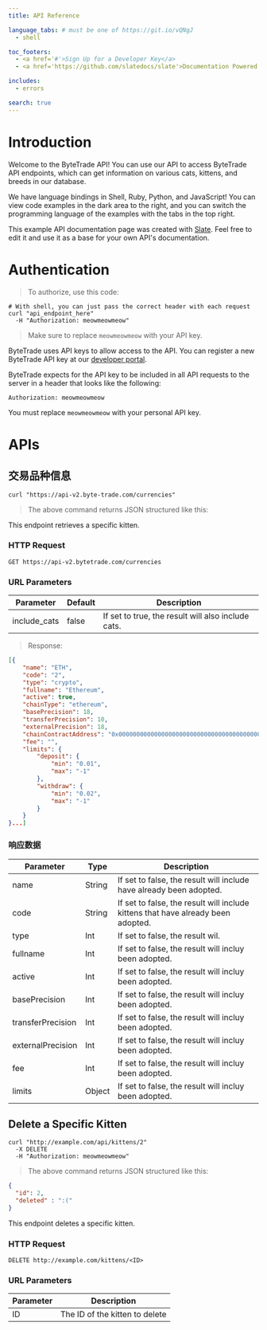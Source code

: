 ```yaml
---
title: API Reference

language_tabs: # must be one of https://git.io/vQNgJ
  - shell

toc_footers:
  - <a href='#'>Sign Up for a Developer Key</a>
  - <a href='https://github.com/slatedocs/slate'>Documentation Powered by Slate</a>

includes:
  - errors

search: true
---
```


# Introduction

Welcome to the ByteTrade API! You can use our API to access ByteTrade API endpoints, which can get information on various cats, kittens, and breeds in our database.

We have language bindings in Shell, Ruby, Python, and JavaScript! You can view code examples in the dark area to the right, and you can switch the programming language of the examples with the tabs in the top right.

This example API documentation page was created with [Slate](https://github.com/slatedocs/slate). Feel free to edit it and use it as a base for your own API's documentation.

# Authentication

> To authorize, use this code:

```shell
# With shell, you can just pass the correct header with each request
curl "api_endpoint_here"
  -H "Authorization: meowmeowmeow"
```


> Make sure to replace `meowmeowmeow` with your API key.

ByteTrade uses API keys to allow access to the API. You can register a new ByteTrade API key at our [developer portal](http://example.com/developers).

ByteTrade expects for the API key to be included in all API requests to the server in a header that looks like the following:

`Authorization: meowmeowmeow`

<aside class="notice">
You must replace <code>meowmeowmeow</code> with your personal API key.
</aside>

# APIs

## 交易品种信息

```shell
curl "https://api-v2.byte-trade.com/currencies"
```

> The above command returns JSON structured like this:



This endpoint retrieves a specific kitten.


### HTTP Request

`GET https://api-v2.bytetrade.com/currencies`

### URL Parameters

Parameter | Default | Description
--------- | ------- | -----------
include_cats | false | If set to true, the result will also include cats.


> Response:

```json
[{
	"name": "ETH",
	"code": "2",
	"type": "crypto",
	"fullname": "Ethereum",
	"active": true,
	"chainType": "ethereum",
	"basePrecision": 18,
	"transferPrecision": 10,
	"externalPrecision": 18,
	"chainContractAddress": "0x0000000000000000000000000000000000000000",
	"fee": "",
	"limits": {
		"deposit": {
			"min": "0.01",
			"max": "-1"
		},
		"withdraw": {
			"min": "0.02",
			"max": "-1"
		}
	}
}...]
```

### 响应数据

Parameter | Type |Description
--------- | ------- | -----------
name | String | If set to false, the result will include have already been adopted.
code | String | If set to false, the result will include kittens that have already been adopted.
type | Int | If set to false, the result wil.
fullname | Int | If set to false, the result will incluy been adopted.
active | Int | If set to false, the result will incluy been adopted.
basePrecision | Int | If set to false, the result will incluy been adopted.
transferPrecision | Int | If set to false, the result will incluy been adopted.
externalPrecision | Int | If set to false, the result will incluy been adopted.
fee | Int | If set to false, the result will incluy been adopted.
limits | Object | If set to false, the result will incluy been adopted.




## Delete a Specific Kitten

```shell
curl "http://example.com/api/kittens/2"
  -X DELETE
  -H "Authorization: meowmeowmeow"
```


> The above command returns JSON structured like this:

```json
{
  "id": 2,
  "deleted" : ":("
}
```

This endpoint deletes a specific kitten.

### HTTP Request

`DELETE http://example.com/kittens/<ID>`

### URL Parameters

Parameter | Description
--------- | -----------
ID | The ID of the kitten to delete

